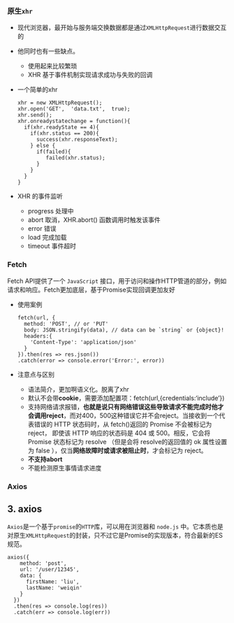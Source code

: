 ### 原生`xhr`

* 现代浏览器，最开始与服务端交换数据都是通过`XMLHttpRequest`进行数据交互的

* 他同时也有一些缺点。

  * 使用起来比较繁琐
  * XHR 基于事件机制实现请求成功与失败的回调

* 一个简单的xhr

  ```
  xhr = new XMLHttpRequest();
  xhr.open('GET',  'data.txt',  true);
  xhr.send();
  xhr.onreadystatechange = function(){
    if(xhr.readyState == 4){
      if(xhr.status == 200){
        success(xhr.responseText);
      } else {
        if(failed){
           failed(xhr.status);
        }
      }
    }
  }
  ```

* XHR 的事件监听

  * progress 处理中
  * abort 取消，XHR.abort() 函数调用时触发该事件
  * error 错误
  * load 完成加载
  * timeout 事件超时

### Fetch

Fetch API提供了一个 `JavaScript` 接口，用于访问和操作HTTP管道的部分，例如请求和响应。Fetch更加底层，基于Promise实现回调更加友好

* 使用案例

  ```
  fetch(url, {
    method: 'POST', // or 'PUT'
    body: JSON.stringify(data), // data can be `string` or {object}!
    headers:{
      'Content-Type': 'application/json'
    }
  }).then(res => res.json())
  .catch(error => console.error('Error:', error))
  ```

* 注意点与区别

  * 语法简介，更加啊语义化。脱离了xhr
  * 默认不会带**cookie**，需要添加配置项：fetch(url,{credentials:‘include’})
  * 支持网络请求报错，**也就是说只有网络错误这些导致请求不能完成时他才会调用reject**，而对400，500这种错误它并不会reject。当接收到一个代表错误的 HTTP 状态码时，从 fetch()返回的 Promise 不会被标记为 reject， 即使该 HTTP 响应的状态码是 404 或 500。相反，它会将 Promise 状态标记为 resolve （但是会将 resolve的返回值的 ok 属性设置为 false ），仅当**网络故障时或请求被阻止时**，才会标记为 reject。
  * **不支持abort**
  * 不能检测原生事情请求进度



### Axios

## 3. axios

`Axios`是一个基于`promise`的`HTTP`库，可以用在浏览器和 `node.js` 中。它本质也是对原生`XMLHttpRequest`的封装，只不过它是Promise的实现版本，符合最新的ES规范。

```
axios({
    method: 'post',
    url: '/user/12345',
    data: {
      firstName: 'liu',
      lastName: 'weiqin'
    }
  })
  .then(res => console.log(res))
  .catch(err => console.log(err))
```